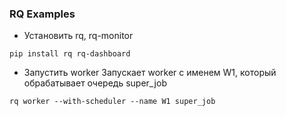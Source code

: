 ### RQ Examples

* Установить rq, rq-monitor

```
pip install rq rq-dashboard
```

* Запустить worker Запускает worker с именем W1, который обрабатывает очередь super_job

```
rq worker --with-scheduler --name W1 super_job
```

